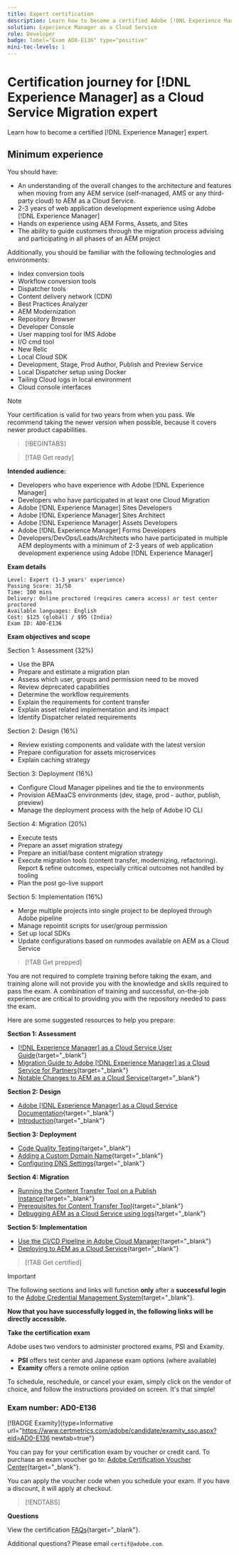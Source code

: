 ```yaml
---
title: Expert certification 
description: Learn how to become a certified Adobe [!DNL Experience Manager] expert.
solution: Experience Manager as a Cloud Service
role: Developer
badge: label="Exam AD0-E136" type="positive"
mini-toc-levels: 1
---
```

# Certification journey for [!DNL Experience Manager] as a Cloud Service Migration expert

Learn how to become a certified [!DNL Experience Manager] expert.

## Minimum experience

You should have:

* An understanding of the overall changes to the architecture and features when moving from any AEM service (self-managed, AMS or any third-party cloud) to AEM as a Cloud Service. 
* 2-3 years of web application development experience using Adobe [!DNL Experience Manager]
* Hands on experience using AEM Forms, Assets, and Sites
* The ability to guide customers through the migration process advising and participating in all phases of an AEM project 

Additionally, you should be familiar with the following technologies and environments:

* Index conversion tools
* Workflow conversion tools
* Dispatcher tools
* Content delivery network (CDN)
* Best Practices Analyzer
* AEM Modernization
* Repository Browser
* Developer Console
* User mapping tool for IMS Adobe
* I/O cmd tool
* New Relic
* Local Cloud SDK
* Development, Stage, Prod Author, Publish and Preview Service
* Local Dispatcher setup using Docker
* Tailing Cloud logs in local environment
* Cloud console interfaces

>[!NOTE]
>
>Your certification is valid for two years from when you pass. We recommend taking the newer version when possible, because it covers newer product capabilities.

>[!BEGINTABS]

>[!TAB Get ready]

**Intended audience:**

* Developers who have experience with Adobe [!DNL Experience Manager]
* Developers who have participated in at least one Cloud Migration
* Adobe [!DNL Experience Manager] Sites Developers
* Adobe [!DNL Experience Manager] Sites Architect
* Adobe [!DNL Experience Manager] Assets Developers
* Adobe [!DNL Experience Manager] Forms Developers
* Developers/DevOps/Leads/Architects who have participated in multiple AEM deployments with a minimum of 2-3 years of web application development experience using Adobe [!DNL Experience Manager]

**Exam details**

```
Level: Expert (1-3 years' experience)
Passing Score: 31/50
Time: 100 mins
Delivery: Online proctored (requires camera access) or test center proctored
Available languages: English
Cost: $125 (global) / $95 (India)
Exam ID: AD0-E136

```

**Exam objectives and scope**

Section 1: Assessment (32%)

* Use the BPA
* Prepare and estimate a migration plan
* Assess which user, groups and permission need to be moved
* Review deprecated capabilities
* Determine the workflow requirements
* Explain the requirements for content transfer
* Explain asset related implementation and its impact
* Identify Dispatcher related requirements

Section 2: Design (16%)

* Review existing components and validate with the latest version
* Prepare configuration for assets microservices
* Explain caching strategy

Section 3: Deployment (16%)

* Configure Cloud Manager pipelines and tie the to environments
* Provision AEMaaCS environments (dev, stage, prod - author, publish, preview)
* Manage the deployment process with the help of Adobe IO CLI

Section 4: Migration (20%)

* Execute tests
* Prepare an asset migration strategy
* Prepare an initial/base content migration strategy
* Execute migration tools (content transfer, modernizing, refactoring). Report & refine outcomes, especially critical outcomes not handled by tooling
* Plan the post go-live support

Section 5: Implementation (16%)

* Merge multiple projects into single project to be deployed through Adobe pipeline
* Manage repointit scripts for user/group permission
* Set up local SDKs
* Update configurations based on runmodes available on AEM as a Cloud Service

>[!TAB Get prepped]

You are not required to complete training before taking the exam, and training alone will not provide you with the knowledge and skills required to pass the exam. A combination of training and successful, on-the-job experience are critical to providing you with the repository needed to pass the exam.

Here are some suggested resources to help you prepare:

**Section 1: Assessment**


* [[!DNL Experience Manager] as a Cloud Service User Guide](https://experienceleague.adobe.com/docs/experience-manager-cloud-service/content/home.html?lang=en){target="_blank"} 
* [Migration Guide to Adobe [!DNL Experience Manager] as a Cloud Service for Partners](https://experienceleague.adobe.com/docs/experience-manager-cloud-service/content/migration-journey/getting-started-partners.html?lang=en){target="_blank"} 
* [ Notable Changes to AEM as a Cloud Service](https://experienceleague.adobe.com/docs/experience-manager-cloud-service/content/release-notes/aem-cloud-changes.html?lang=en){target="_blank"} 

**Section 2: Design**

* [Adobe [!DNL Experience Manager] as a Cloud Service Documentation](https://experienceleague.adobe.com/docs/experience-manager-cloud-service.html?lang=en){target="_blank"}
* [Introduction](https://experienceleague.adobe.com/docs/experience-manager-cloud-service/content/implementing/content-delivery/caching.html){target="_blank"}

**Section 3: Deployment**

* [Code Quality Testing](https://experienceleague.adobe.com/docs/experience-manager-cloud-service/content/implementing/using-cloud-manager/test-results/code-quality-testing.html?lang=en){target="_blank"}
* [Adding a Custom Domain Name](https://experienceleague.adobe.com/docs/experience-manager-cloud-service/content/implementing/using-cloud-manager/custom-domain-names/add-custom-domain-name.html?lang=en){target="_blank"}
* [Configuring DNS Settings](https://experienceleague.adobe.com/docs/experience-manager-cloud-service/content/implementing/using-cloud-manager/custom-domain-names/configure-dns-settings.html?lang=en){target="_blank"}

**Section 4: Migration**

* [Running the Content Transfer Tool on a Publish Instance](https://experienceleague.adobe.com/docs/experience-manager-cloud-service/content/migration-journey/cloud-migration/content-transfer-tool/running-content-transfer-tool-publish-instance.html?lang=en){target="_blank"}
* [Prerequisites for Content Transfer Tool](https://experienceleague.adobe.com/docs/experience-manager-cloud-service/content/migration-journey/cloud-migration/content-transfer-tool/prerequisites-content-transfer-tool.html?lang=en){target="_blank"}
* [Debugging AEM as a Cloud Service using logs](https://experienceleague.adobe.com/docs/experience-manager-learn/cloud-service/debugging/debugging-aem-as-a-cloud-service/logs.html?lang=en){target="_blank"}

**Section 5: Implementation**

* [Use the CI/CD Pipeline in Adobe Cloud Manager](https://experienceleague.adobe.com/docs/experience-manager-learn/foundation/cloud-manager/use-the-cicd-pipeline-in-cloud-manager-for-aem.html?lang=en){target="_blank"}
* [Deploying to AEM as a Cloud Service](https://experienceleague.adobe.com/docs/experience-manager-cloud-service/content/implementing/deploying/overview.html?lang=en){target="_blank"}

>[!TAB Get certified]

>[!IMPORTANT]
>
>The following sections and links will function **only**  after a **successful login** to the [Adobe Credential Management System](http://www.certmetrics.com/adobe){target="_blank"}. 


**Now that you have successfully logged in, the following links will be directly accessible.**

**Take the certification exam**

Adobe uses two vendors to administer proctored exams, PSI and Examity. 

* **PSI** offers test center and Japanese exam options (where available) 
* **Examity** offers a remote online option

To schedule, reschedule, or cancel your exam, simply click on the vendor of choice, and follow the instructions provided on screen. It's that simple!

### Exam number: AD0-E136

[!BADGE Examity]{type=Informative url="https://www.certmetrics.com/adobe/candidate/examity_sso.aspx?eid=AD0-E136 newtab=true"}

You can pay for your certification exam by voucher or credit card. To purchase an exam voucher go to: [Adobe Certification Voucher Center](https://market.xvoucher.com/adobe/global){target="_blank"}. 

You can apply the voucher code when you schedule your exam. If you have a discount, it will apply at checkout.

>[!ENDTABS]

**Questions**

View the certification [FAQs](https://experienceleague.corp.adobe.com/docs/certification/certification/faq.html?lang=en){target="_blank"}.

Additional questions? Please email `certif@adobe.com`.

